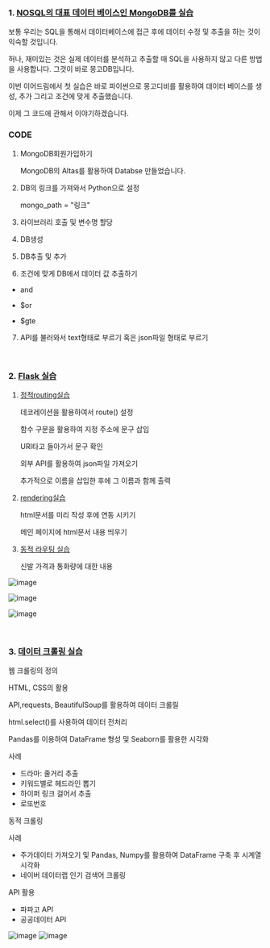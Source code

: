 
### 1. [NOSQL의 대표 데이터 베이스인 MongoDB를 실습](https://github.com/qsdcfd/Year-dream/tree/TIL/Example/MongoDB)

보통 우리는 SQL을 통해서 데이터베이스에 접근 후에 데이터 수정 및 추출을 하는 것이 익숙할 것입니다.

허나, 재미있는 것은 실제 데이터를 분석하고 추출할 때 SQL을 사용하지 않고 다른 방법을 사용합니다. 그것이 바로 몽고DB입니다.

이번 이어드림에서 첫 실습은 바로 파이썬으로 몽고디비를 활용하여 데이터 베이스를 생성, 추가 그리고 조건에 맞게 추출했습니다.

이제 그 코드에 관해서 이야기하겠습니다.


### CODE

1. MongoDB회원가입하기

   MongoDB의 Altas를 활용하여 Databse 만들었습니다.

2. DB의 링크를 가져와서 Python으로 설정

   mongo_path = "링크"
 
3. 라이브러리 호출 및 변수명 할당

4. DB생성

5. DB추출 및 추가

6. 조건에 맞게 DB에서 데이터 값 추출하기

- and

- $or 

- $gte

7. API를 불러와서 text형태로 부르기 혹은 json파일 형태로 부르기



<br>

### 2. [Flask 실습](https://github.com/qsdcfd/Year-dream/tree/TIL/Example/Flask)

1. [정적routing실습](https://github.com/qsdcfd/Year-dream/blob/TIL/Example/Flask/main%20(1).py)

   데코레이션을 활용하여서 route() 설정

   함수 구문을 활용하여 지정 주소에 문구 삽입

   URI타고 들아가서 문구 확인

   외부 API를 활용하여 json파일 가져오기

   추가적으로 이름을 삽입한 후에 그 이름과 함께 출력

2. [rendering실습](https://github.com/qsdcfd/Year-dream/blob/TIL/Example/Flask/main%20(1).py)

   html문서를 미리 작성 후에 연동 시키기

   메인 페이지에 html문서 내용 띄우기

3. [동적 라우팅 실습](https://github.com/qsdcfd/Year-dream/blob/TIL/Example/Flask/main.py)
  
   신발 가격과 통화량에 대한 내용
   
 ![image](https://user-images.githubusercontent.com/86671456/162491002-410d1bae-5a54-4ee6-9fb2-14363584feb9.png)

![image](https://user-images.githubusercontent.com/86671456/162491116-e1a549f3-612f-4aa7-915d-9f95b4dabb36.png)

![image](https://user-images.githubusercontent.com/86671456/162491141-4d9f013f-24bd-4deb-8bde-da0e3f380295.png)


<br>

### 3. [데이터 크롤링 실습](https://github.com/qsdcfd/Year-dream/blob/TIL/Example/Crawler/04_python_crawler%20(2).ipynb)

   웹 크롤링의 정의
   
   HTML, CSS의 활용
   
   API,requests, BeautifulSoup를 활용하여 데이터 크롤릴
   
   html.select()를 사용하여 데이터 전처리 
   
   Pandas를 이용하여 DataFrame 형성 및 Seaborn를 활용한 시각화
   
   사례
   
   - 드라마: 줄거리 추출
   - 키워드별로 헤드라인 뽑기
   - 하이퍼 링크 걸어서 추출
   - 로또번호
  
  
  동적 크롤링
  
  사례
  
  - 주가데이터 가져오기 및 Pandas, Numpy를 활용하여 DataFrame 구축 후 시계열 시각화
  - 네이버 데이터랩 인기 검색어 크롤링

   API 활용
   
   - 파파고 API
   - 공공데이터 API

![image](https://user-images.githubusercontent.com/86671456/162491141-4d9f013f-24bd-4deb-8bde-da0e3f380295.png)
![image](https://user-images.githubusercontent.com/86671456/162491141-4d9f013f-24bd-4deb-8bde-da0e3f380295.png)
